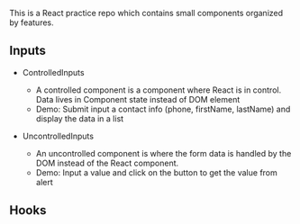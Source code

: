 This is a React practice repo which contains small components organized by features.
## Inputs
- ControlledInputs
   - A controlled component is a component where React is in control. Data lives in Component state instead of DOM element
   - Demo: Submit input a contact info (phone, firstName, lastName) and display the data in a list
   
- UncontrolledInputs
    - An uncontrolled component is where the form data is handled by the DOM instead of the React component.
    - Demo: Input a value and click on the button to get the value from alert

## Hooks
